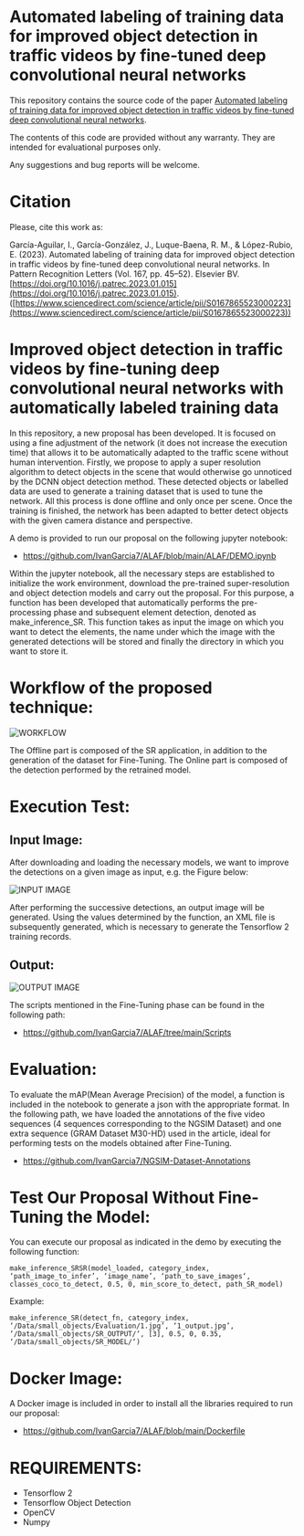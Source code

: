 # Automated labeling of training data for improved object detection in traffic videos by fine-tuned deep convolutional neural networks

This repository contains the source code of the paper [Automated labeling of training data for improved object detection in traffic videos by fine-tuned deep convolutional neural networks](https://www.sciencedirect.com/science/article/pii/S0167865523000223).

The contents of this code are provided without any warranty. They are intended for evaluational purposes only.

Any suggestions and bug reports will be welcome.

# Citation
Please, cite this work as:

García-Aguilar, I., García-González, J., Luque-Baena, R. M., & López-Rubio, E. (2023). Automated labeling of training data for improved object detection in traffic videos by fine-tuned deep convolutional neural networks. In Pattern Recognition Letters (Vol. 167, pp. 45–52). Elsevier BV. [https://doi.org/10.1016/j.patrec.2023.01.015](https://doi.org/10.1016/j.patrec.2023.01.015).
([https://www.sciencedirect.com/science/article/pii/S0167865523000223](https://www.sciencedirect.com/science/article/pii/S0167865523000223))


# Improved object detection in traffic videos by fine-tuning deep convolutional neural networks with automatically labeled training data

In this repository, a new proposal has been developed. It is focused on using a fine adjustment of the network (it does not increase the execution time) that allows it to be automatically adapted to the traffic scene without human intervention. Firstly, we propose to apply a super resolution algorithm to detect objects in the scene that would otherwise go unnoticed by the DCNN object detection method. These detected objects or labelled data are used to generate a training dataset that is used to tune the network. All this process is done offline and only once per scene. Once the training is finished, the network has been adapted to better detect objects with the given camera distance and perspective.


A demo is provided to run our proposal on the following jupyter notebook:

* https://github.com/IvanGarcia7/ALAF/blob/main/ALAF/DEMO.ipynb

Within the jupyter notebook, all the necessary steps are established to initialize the work environment, download the pre-trained super-resolution and object detection models and carry out the proposal. For this purpose, a function has been developed that automatically performs the pre-processing phase and subsequent element detection, denoted as make_inference_SR. This function takes as input the image on which you want to detect the elements, the name under which the image with the generated detections will be stored and finally the directory in which you want to store it.


# Workflow of the proposed technique:

![WORKFLOW](https://github.com/IvanGarcia7/ALAF/blob/main/Images/Diagram.png?raw=true)


The Offline part is composed of the SR application, in addition to the generation of the dataset for Fine-Tuning. The Online part is composed of the detection performed by the retrained model.


# Execution Test:

## Input Image:

After downloading and loading the necessary models, we want to improve the detections on a given image as input, e.g. the Figure below:

![INPUT IMAGE](https://github.com/IvanGarcia7/ALAF/blob/main/Images/RAWS1.jpg?raw=true)


After performing the successive detections, an output image will be generated. Using the values determined by the function, an XML file is subsequently generated, which is necessary to generate the Tensorflow 2 training records.

## Output:

![OUTPUT IMAGE](https://github.com/IvanGarcia7/ALAF/blob/main/Images/OURSS1.jpg?raw=true)


The scripts mentioned in the Fine-Tuning phase can be found in the following path:

* https://github.com/IvanGarcia7/ALAF/tree/main/Scripts


# Evaluation:

To evaluate the mAP(Mean Average Precision) of the model, a function is included in the notebook to generate a json with the appropriate format. In the following path, we have loaded the annotations of the five video sequences (4 sequences corresponding to the NGSIM Dataset) and one extra sequence (GRAM Dataset M30-HD) used in the article, ideal for performing tests on the models obtained after Fine-Tuning.

* https://github.com/IvanGarcia7/NGSIM-Dataset-Annotations


# Test Our Proposal Without Fine-Tuning the Model:


You can execute our proposal as indicated in the demo by executing the following function:

``` 
make_inference_SRSR(model_loaded, category_index, ‘path_image_to_infer’, ‘image_name’, ‘path_to_save_images‘, classes_coco_to_detect, 0.5, 0, min_score_to_detect, path_SR_model)
```

Example:

```
make_inference_SR(detect_fn, category_index, ‘/Data/small_objects/Evaluation/1.jpg’, ‘1_output.jpg’, ‘/Data/small_objects/SR_OUTPUT/‘, [3], 0.5, 0, 0.35, ‘/Data/small_objects/SR_MODEL/‘)
```

# Docker Image:

A Docker image is included in order to install all the libraries required to run our proposal:

* https://github.com/IvanGarcia7/ALAF/blob/main/Dockerfile

# REQUIREMENTS:

* Tensorflow 2
* Tensorflow Object Detection
* OpenCV
* Numpy



